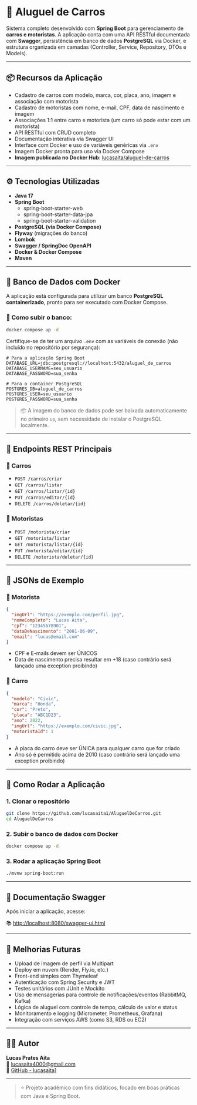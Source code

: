 # 🚗 Aluguel de Carros

Sistema completo desenvolvido com **Spring Boot** para gerenciamento de **carros e motoristas**. A aplicação conta com uma API RESTful documentada com **Swagger**, persistência em banco de dados **PostgreSQL** via Docker, e estrutura organizada em camadas (Controller, Service, Repository, DTOs e Models).

---

## 📦 Recursos da Aplicação

- Cadastro de carros com modelo, marca, cor, placa, ano, imagem e associação com motorista
- Cadastro de motoristas com nome, e-mail, CPF, data de nascimento e imagem
- Associações 1:1 entre carro e motorista (um carro só pode estar com um motorista)
- API RESTful com CRUD completo
- Documentação interativa via Swagger UI
- Interface com Docker e uso de variáveis genéricas via `.env`
- Imagem Docker pronta para uso via Docker Compose
- **Imagem publicada no Docker Hub**: [lucasaita/aluguel-de-carros](https://hub.docker.com/repository/docker/lucasaita/aluguel-de-carros/general)

---

## ⚙️ Tecnologias Utilizadas

- **Java 17**
- **Spring Boot**
    - spring-boot-starter-web
    - spring-boot-starter-data-jpa
    - spring-boot-starter-validation
- **PostgreSQL (via Docker Compose)**
- **Flyway** (migrações do banco)
- **Lombok**
- **Swagger / SpringDoc OpenAPI**
- **Docker & Docker Compose**
- **Maven**

---

## 🐘 Banco de Dados com Docker

A aplicação está configurada para utilizar um banco **PostgreSQL containerizado**, pronto para ser executado com Docker Compose.

### 🔧 Como subir o banco:

```bash
docker compose up -d
```

Certifique-se de ter um arquivo `.env` com as variáveis de conexão (não incluído no repositório por segurança):

```env
# Para a aplicação Spring Boot
DATABASE_URL=jdbc:postgresql://localhost:5432/aluguel_de_carros
DATABASE_USERNAME=seu_usuario
DATABASE_PASSWORD=sua_senha

# Para o container PostgreSQL
POSTGRES_DB=aluguel_de_carros
POSTGRES_USER=seu_usuario
POSTGRES_PASSWORD=sua_senha
```

> 📦 A imagem do banco de dados pode ser baixada automaticamente no primeiro `up`, sem necessidade de instalar o PostgreSQL localmente.

---

## 🔌 Endpoints REST Principais

### 🔸 Carros

- `POST /carros/criar`
- `GET /carros/listar`
- `GET /carros/listar/{id}`
- `PUT /carros/editar/{id}`
- `DELETE /carros/deletar/{id}`

### 🔸 Motoristas

- `POST /motorista/criar`
- `GET /motorista/listar`
- `GET /motorista/listar/{id}`
- `PUT /motorista/editar/{id}`
- `DELETE /motorista/deletar/{id}`

---

## 🧪 JSONs de Exemplo

### 🔸 Motorista

```json
{
  "imgUrl": "https://exemplo.com/perfil.jpg",
  "nomeCompleto": "Lucas Aita",
  "cpf": "12345678901",
  "dataDeNascimento": "2001-06-09",
  "email": "lucas@email.com"
}
```
- CPF e E-mails devem ser ÚNICOS 
- Data de nascimento precisa resultar em +18 (caso contrário será lançado uma exception proibindo)

### 🔸 Carro

```json
{
  "modelo": "Civic",
  "marca": "Honda",
  "cor": "Preto",
  "placa": "ABC1D23",
  "ano": 2022,
  "imgUrl": "https://exemplo.com/civic.jpg",
  "motoristaId": 1
}
```
- A placa do carro deve ser ÚNICA para qualquer carro que for criado
- Ano só é permitido acima de 2010 (caso contrário será lançado uma exception proibindo)
---

## 🚀 Como Rodar a Aplicação

### 1. Clonar o repositório

```bash
git clone https://github.com/lucasaita1/AluguelDeCarros.git
cd AluguelDeCarros
```

### 2. Subir o banco de dados com Docker

```bash
docker compose up -d
```

### 3. Rodar a aplicação Spring Boot

```bash
./mvnw spring-boot:run
```

---

## 📄 Documentação Swagger

Após iniciar a aplicação, acesse:

📚 [http://localhost:8080/swagger-ui.html](http://localhost:8080/swagger-ui.html)

---

## 📌 Melhorias Futuras

- Upload de imagem de perfil via Multipart
- Deploy em nuvem (Render, Fly.io, etc.)
- Front-end simples com Thymeleaf
- Autenticação com Spring Security e JWT
- Testes unitários com JUnit e Mockito
- Uso de mensagerias para controle de notificações/eventos (RabbitMQ, Kafka)
- Lógica de aluguel com controle de tempo, cálculo de valor e status
- Monitoramento e logging (Micrometer, Prometheus, Grafana)
- Integração com serviços AWS (como S3, RDS ou EC2)

---

## 👨‍💻 Autor

**Lucas Prates Aita**\
📧 [lucasaita4000@gmail.com](mailto\:lucasaita4000@gmail.com)\
🔗 [GitHub - lucasaita1](https://github.com/lucasaita1)

---

> ⭐ Projeto acadêmico com fins didáticos, focado em boas práticas com Java e Spring Boot.
